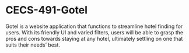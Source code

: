 # CECS-491-Gotel

Gotel is a website application that functions to streamline hotel finding for users. With its friendly UI and varied filters, users will be able to grasp the pros and cons towards staying at any hotel, ultimately settling on one that suits their needs’ best.
